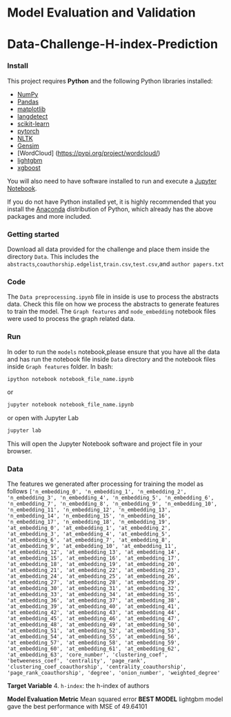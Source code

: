 # Model Evaluation and Validation
# Data-Challenge-H-index-Prediction

### Install

This project requires **Python** and the following Python libraries installed:

- [NumPy](http://www.numpy.org/)
- [Pandas](http://pandas.pydata.org/)
- [matplotlib](http://matplotlib.org/)
- [langdetect](https://pypi.org/project/langdetect/)
- [scikit-learn](http://scikit-learn.org/stable/)
- [pytorch](https://pytorch.org/)
- [NLTK](https://www.nltk.org/)
- [Gensim](https://radimrehurek.com/gensim/index.html)
- [WordCloud] (https://pypi.org/project/wordcloud/)
- [lightgbm](https://lightgbm.readthedocs.io/en/latest/)
- [xgboost](https://xgboost.readthedocs.io/en/stable/)


You will also need to have software installed to run and execute a [Jupyter Notebook](http://jupyter.org/install.html).

If you do not have Python installed yet, it is highly recommended that you install the [Anaconda](https://www.anaconda.com/download/) distribution of Python, which already has the above packages and more included. 

### Getting started
Download all data provided for the challenge and place them inside the directory `Data`.
This includes the `abstracts`,`coauthorship.edgelist`,`train.csv`,`test.csv`,and `author papers.txt`

### Code

The `Data preprocessing.ipynb` file in inside is use to process the abstracts data. Check this file on how we process the abstracts to generate features to train the model.
The `Graph features`  and `node_embedding` notebook files were used to process the graph related data.

### Run

In oder to run the `models` notebook,please ensure that you have all the data and has run the notebook file inside `Data` directory and the notebook files inside `Graph features` folder.
In bash:

```bash
ipython notebook notebook_file_name.ipynb
```  
or
```bash
jupyter notebook notebook_file_name.ipynb
```
or open with Jupyter Lab
```bash
jupyter lab
```

This will open the Jupyter Notebook software and project file in your browser.

### Data

The features we generated after processing for training the model as follows
`
['n_embedding_0', 'n_embedding_1', 'n_embedding_2', 'n_embedding_3', 'n_embedding_4', 'n_embedding_5', 'n_embedding_6', 'n_embedding_7', 'n_embedding_8', 'n_embedding_9', 'n_embedding_10', 'n_embedding_11', 'n_embedding_12', 'n_embedding_13', 'n_embedding_14', 'n_embedding_15', 'n_embedding_16', 'n_embedding_17', 'n_embedding_18', 'n_embedding_19', 'at_embedding_0', 'at_embedding_1', 'at_embedding_2', 'at_embedding_3', 'at_embedding_4', 'at_embedding_5', 'at_embedding_6', 'at_embedding_7', 'at_embedding_8', 'at_embedding_9', 'at_embedding_10', 'at_embedding_11', 'at_embedding_12', 'at_embedding_13', 'at_embedding_14', 'at_embedding_15', 'at_embedding_16', 'at_embedding_17', 'at_embedding_18', 'at_embedding_19', 'at_embedding_20', 'at_embedding_21', 'at_embedding_22', 'at_embedding_23', 'at_embedding_24', 'at_embedding_25', 'at_embedding_26', 'at_embedding_27', 'at_embedding_28', 'at_embedding_29', 'at_embedding_30', 'at_embedding_31', 'at_embedding_32', 'at_embedding_33', 'at_embedding_34', 'at_embedding_35', 'at_embedding_36', 'at_embedding_37', 'at_embedding_38', 'at_embedding_39', 'at_embedding_40', 'at_embedding_41', 'at_embedding_42', 'at_embedding_43', 'at_embedding_44', 'at_embedding_45', 'at_embedding_46', 'at_embedding_47', 'at_embedding_48', 'at_embedding_49', 'at_embedding_50', 'at_embedding_51', 'at_embedding_52', 'at_embedding_53', 'at_embedding_54', 'at_embedding_55', 'at_embedding_56', 'at_embedding_57', 'at_embedding_58', 'at_embedding_59', 'at_embedding_60', 'at_embedding_61', 'at_embedding_62', 'at_embedding_63', 'core_number', 'clustering_coef', 'betweeness_coef', 'centrality', 'page_rank', 'clustering_coef_coauthorship', 'centrality_coauthorship', 'page_rank_coauthorship', 'degree', 'onion_number', 'weighted_degree' `
 
**Target Variable**
4. `h-index`: the h-index of authors

**Model Evaluation Metric**
Mean squared error
**BEST MODEL**
lightgbm model gave the best performance with MSE of 49.64101


